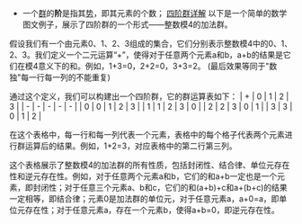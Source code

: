 -   一个[群](https://zh.wikipedia.org/wiki/%E7%BE%A4 "群")的**阶**是指其[势](https://zh.wikipedia.org/wiki/%E5%8A%BF_(%E6%95%B0%E5%AD%A6) "势 (数学)")，即其元素的个数；
[四阶群详解](https://kexue.fm/archives/3036)
以下是一个简单的数学图文例子，展示了四阶群的一个形式——整数模4的加法群。

假设我们有一个由元素0、1、2、3组成的集合，它们分别表示整数模4中的0、1、2、3。我们定义一个二元运算“+”，使得对于任意两个元素a和b，a+b的结果是它们在模4意义下的和。例如，1+3=0，2+2=0，3+3=2。  (最后效果等同于"数独"每一行每一列的不能重复)

通过这个定义，我们可以构建出一个四阶群，它的群运算表如下：
| + | 0 | 1 | 2 | 3 |
| - | - | - | - | - |
| 0 | 0 | 1 | 2 | 3 |
| 1 | 1 | 2 | 3 | 0 |
| 2 | 2 | 3 | 0 | 1 |
| 3 | 3 | 0 | 1 | 2 |

在这个表格中，每一行和每一列代表一个元素，表格中的每个格子代表两个元素进行群运算后的结果。例如，1+2=3，对应表格中的第二行第三列。

这个表格展示了整数模4的加法群的所有性质，包括封闭性、结合律、单位元存在性和逆元存在性。例如，对于任意两个元素a和b，它们的和a+b一定也是一个元素，即封闭性；对于任意三个元素a、b和c，它们的和(a+b)+c和a+(b+c)的结果一定相等，即结合律；元素0是加法群的单位元，对于任意元素a，a+0=a，即单位元存在性；对于任意元素a，存在一个元素b，使得a+b=0，即逆元存在性。